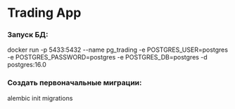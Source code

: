 # Trading App

### Запуск БД:
docker run -p 5433:5432 --name pg_trading -e POSTGRES_USER=postgres -e POSTGRES_PASSWORD=postgres -e POSTGRES_DB=postgres -d postgres:16.0

### Создать первоначальные миграции:
alembic init migrations